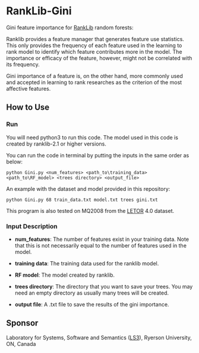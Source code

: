# RankLib-Gini
Gini feature importance for [RankLib](https://sourceforge.net/p/lemur/wiki/RankLib/) random forests:

Ranklib provides a feature manager that generates feature use statistics. This only provides the frequency of each feature used in the learning to rank model to identify which feature contributes more in the model. The importance or efficacy of the feature, however, might not be correlated with its frequency.

Gini importance of a feature is, on the other hand, more commonly used and accepted in learning to rank researches as the criterion of the most affective features.

## How to Use

### Run
You will need python3 to run this code. The model used in this code is created by ranklib-2.1 or higher versions.

You can run the code in terminal by putting the inputs in the same order as below:
                 
    python Gini.py <num_features> <path_to\training_data> <path_to\RF_model> <trees directory> <output_file>

An example with the dataset and model provided in this repository:
     
    python Gini.py 68 train_data.txt model.txt trees gini.txt

This program is also tested on MQ2008 from the [LETOR](https://www.microsoft.com/en-us/research/project/letor-learning-rank-information-retrieval/?from=http%3A%2F%2Fresearch.microsoft.com%2Fen-us%2Fum%2Fbeijing%2Fprojects%2Fletor%2Fletor4dataset.aspx) 4.0 dataset.

### Input Description
* **num_features**: The number of features exist in your training data. Note that this is not necessarily equal to the number of features used in the model.

* **training data**: The training data used for the ranklib model.

* **RF model**: The model created by ranklib.

* **trees directory**: The directory that you want to save your trees. You may need an empty directory as usually many trees will be created.

* **output file**: A .txt file to save the results of the gini importance.


## Sponsor
Laboratory for Systems, Software and Semantics ([LS3](http://ls3.rnet.ryerson.ca/)), Ryerson University, ON, Canada
